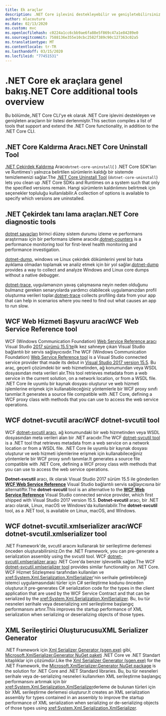```yaml
---
title: Ek araçlar
description: .NET Core işlevini destekleyebilir ve genişletebilirsiniz ek araçlara genel bakış.
author: mlacouture
ms.date: 02/13/2020
ms.custom: mvc
ms.openlocfilehash: c0224a1cc6cbb9ae6fa88e5f869c47a1e84289e0
ms.sourcegitcommit: 7588136e355e10cbc2582f389c90c127363c02a5
ms.translationtype: MT
ms.contentlocale: tr-TR
ms.lasthandoff: 03/15/2020
ms.locfileid: "77451531"
---
```

# <a name="net-core-additional-tools-overview"></a><span data-ttu-id="60f73-103">.NET Core ek araçlara genel bakış</span><span class="sxs-lookup"><span data-stu-id="60f73-103">.NET Core additional tools overview</span></span>

<span data-ttu-id="60f73-104">Bu bölümde,.NET Core CLI'ye ek olarak .NET Core işlevini destekleyen ve genişleten araçların bir listesi derlenmiştir.</span><span class="sxs-lookup"><span data-stu-id="60f73-104">This section compiles a list of tools that support and extend the .NET Core functionality, in addition to the .NET Core CLI.</span></span>

## <a name="net-core-uninstall-tool"></a><span data-ttu-id="60f73-105">.NET Core Kaldırma Aracı</span><span class="sxs-lookup"><span data-stu-id="60f73-105">.NET Core Uninstall Tool</span></span>

<span data-ttu-id="60f73-106">[.NET Çekirdek Kaldırma](https://github.com/dotnet/cli-lab/releases) Aracı`dotnet-core-uninstall`( ) .NET Core SDK'ları ve Runtimes'ı yalnızca belirtilen sürümlerin kaldığı bir sistemde temizlemenizi sağlar.</span><span class="sxs-lookup"><span data-stu-id="60f73-106">The [.NET Core Uninstall Tool](https://github.com/dotnet/cli-lab/releases) (`dotnet-core-uninstall`) lets you clean up .NET Core SDKs and Runtimes on a system such that only the specified versions remain.</span></span> <span data-ttu-id="60f73-107">Hangi sürümlerin kaldırılımını belirtmek için seçenekler topluluğu kullanılabilir.</span><span class="sxs-lookup"><span data-stu-id="60f73-107">A collection of options is available to specify which versions are uninstalled.</span></span>

## <a name="net-core-diagnostic-tools"></a><span data-ttu-id="60f73-108">.NET Çekirdek tanı lama araçları</span><span class="sxs-lookup"><span data-stu-id="60f73-108">.NET Core diagnostic tools</span></span>

<span data-ttu-id="60f73-109">[dotnet sayaçları](../diagnostics/dotnet-counters.md) birinci düzey sistem durumu izleme ve performans araştırması için bir performans izleme aracıdır.</span><span class="sxs-lookup"><span data-stu-id="60f73-109">[dotnet-counters](../diagnostics/dotnet-counters.md) is a performance monitoring tool for first-level health monitoring and performance investigation.</span></span>

<span data-ttu-id="60f73-110">[dotnet-dump,](../diagnostics/dotnet-dump.md) windows ve Linux çekirdek dökümlerini yerel bir hata ayıklama olmadan toplamak ve analiz etmek için bir yol sağlar.</span><span class="sxs-lookup"><span data-stu-id="60f73-110">[dotnet-dump](../diagnostics/dotnet-dump.md) provides a way to collect and analyze Windows and Linux core dumps without a native debugger.</span></span>

<span data-ttu-id="60f73-111">[dotnet-trace,](../diagnostics/dotnet-trace.md) uygulamanızın yavaş çalışmasına neyin neden olduğunu bulmanız gereken senaryolarda yardımcı olabilecek uygulamanızdan profil oluşturma verileri toplar.</span><span class="sxs-lookup"><span data-stu-id="60f73-111">[dotnet-trace](../diagnostics/dotnet-trace.md) collects profiling data from your app that can help in scenarios where you need to find out what causes an app to run slow.</span></span>

## <a name="wcf-web-service-reference-tool"></a><span data-ttu-id="60f73-112">WCF Web Hizmeti Başvuru aracı</span><span class="sxs-lookup"><span data-stu-id="60f73-112">WCF Web Service Reference tool</span></span>

<span data-ttu-id="60f73-113">WCF (Windows Communication Foundation) [Web Service Reference aracı](wcf-web-service-reference-guide.md) Visual Studio [2017 sürümü 15.5'te](/visualstudio/releasenotes/vs2017-relnotes-v15.5#WCFTools)ilk kez sahneye çıkan Visual Studio bağlantılı bir servis sağlayıcısıdır.</span><span class="sxs-lookup"><span data-stu-id="60f73-113">The WCF (Windows Communication Foundation) [Web Service Reference tool](wcf-web-service-reference-guide.md) is a Visual Studio connected service provider that made its debut in [Visual Studio 2017 version 15.5](/visualstudio/releasenotes/vs2017-relnotes-v15.5#WCFTools).</span></span> <span data-ttu-id="60f73-114">Bu araç, geçerli çözümdeki bir web hizmetinden, ağ konumundan veya WSDL dosyasından meta verileri alır.</span><span class="sxs-lookup"><span data-stu-id="60f73-114">This tool retrieves metadata from a web service in the current solution, on a network location, or from a WSDL file.</span></span> <span data-ttu-id="60f73-115">.NET Core ile uyumlu bir kaynak dosyası oluşturur ve web hizmeti işlemlerine erişmek için kullanabileceğiniz yöntemlerle bir WCF proxy sınıfı tanımlar.</span><span class="sxs-lookup"><span data-stu-id="60f73-115">It generates a source file compatible with .NET Core, defining a WCF proxy class with methods that you can use to access the web service operations.</span></span>

## <a name="wcf-dotnet-svcutil-tool"></a><span data-ttu-id="60f73-116">WCF dotnet-svcutil aracı</span><span class="sxs-lookup"><span data-stu-id="60f73-116">WCF dotnet-svcutil tool</span></span>

<span data-ttu-id="60f73-117">WCF [dotnet-svcutil aracı,](dotnet-svcutil-guide.md) ağ konumundaki bir web hizmetinden veya WSDL dosyasından meta verileri alan bir .NET aracıdır.</span><span class="sxs-lookup"><span data-stu-id="60f73-117">The WCF [dotnet-svcutil tool](dotnet-svcutil-guide.md) is a .NET tool that retrieves metadata from a web service on a network location or from a WSDL file.</span></span> <span data-ttu-id="60f73-118">.NET Core ile uyumlu bir kaynak dosyası oluşturur ve web hizmeti işlemlerine erişmek için kullanabileceğiniz yöntemlerle bir WCF proxy sınıfı tanımlar.</span><span class="sxs-lookup"><span data-stu-id="60f73-118">It generates a source file compatible with .NET Core, defining a WCF proxy class with methods that you can use to access the web service operations.</span></span>

<span data-ttu-id="60f73-119">**Dotnet-svcutil** aracı, ilk olarak Visual Studio 2017 sürüm 15.5 ile gönderilen [**WCF Web Service Reference**](wcf-web-service-reference-guide.md) Visual Studio bağlantılı servis sağlayıcısına bir alternatiftir.</span><span class="sxs-lookup"><span data-stu-id="60f73-119">The **dotnet-svcutil** tool is an alternative to the [**WCF Web Service Reference**](wcf-web-service-reference-guide.md) Visual Studio connected service provider, which first shipped with Visual Studio 2017 version 15.5.</span></span> <span data-ttu-id="60f73-120">**Dotnet-svcutil** aracı, bir .NET aracı olarak, Linux, macOS ve Windows'da kullanılabilir.</span><span class="sxs-lookup"><span data-stu-id="60f73-120">The **dotnet-svcutil** tool, as a .NET tool, is available on Linux, macOS, and Windows.</span></span>

## <a name="wcf-dotnet-svcutilxmlserializer-tool"></a><span data-ttu-id="60f73-121">WCF dotnet-svcutil.xmlserializer aracı</span><span class="sxs-lookup"><span data-stu-id="60f73-121">WCF dotnet-svcutil.xmlserializer tool</span></span>

<span data-ttu-id="60f73-122">.NET Framework'de, svcutil aracını kullanarak bir serileştirme derlemesi önceden oluşturabilirsiniz.</span><span class="sxs-lookup"><span data-stu-id="60f73-122">On the .NET Framework, you can pre-generate a serialization assembly using the svcutil tool.</span></span> <span data-ttu-id="60f73-123">WCF [dotnet-svcutil.xmlserializer aracı](dotnet-svcutil.xmlserializer-guide.md) .NET Core'da benzer işlevsellik sağlar.</span><span class="sxs-lookup"><span data-stu-id="60f73-123">The WCF [dotnet-svcutil.xmlserializer tool](dotnet-svcutil.xmlserializer-guide.md) provides similar functionality on .NET Core.</span></span> <span data-ttu-id="60f73-124">WCF Hizmet Sözleşmesi tarafından kullanılan ve <xref:System.Xml.Serialization.XmlSerializer>'nin serihale getirebileceği istemci uygulamasındaki türler için C# serileştirme kodunu önceden oluşturur.</span><span class="sxs-lookup"><span data-stu-id="60f73-124">It pre-generates C# serialization code for the types in the client application that are used by the WCF Service Contract and that can be serialized by the <xref:System.Xml.Serialization.XmlSerializer>.</span></span> <span data-ttu-id="60f73-125">Bu, bu tür nesneleri serihale veya deserializing xml serileştirme başlangıç performansını artırır.</span><span class="sxs-lookup"><span data-stu-id="60f73-125">This improves the startup performance of XML serialization when serializing or deserializing objects of those types.</span></span>

## <a name="xml-serializer-generator"></a><span data-ttu-id="60f73-126">XML Serileştirici Oluşturucusu</span><span class="sxs-lookup"><span data-stu-id="60f73-126">XML Serializer Generator</span></span>

<span data-ttu-id="60f73-127">.NET Framework için [Xml Serializer Generator (sgen.exe)](../../standard/serialization/xml-serializer-generator-tool-sgen-exe.md) gibi, [Microsoft.XmlSerializer.Generator NuGet paketi](https://www.nuget.org/packages/Microsoft.XmlSerializer.Generator) .NET Core ve .NET Standart kitaplıklar için çözümdür.</span><span class="sxs-lookup"><span data-stu-id="60f73-127">Like the [Xml Serializer Generator (sgen.exe)](../../standard/serialization/xml-serializer-generator-tool-sgen-exe.md) for the .NET Framework, the [Microsoft.XmlSerializer.Generator NuGet package](https://www.nuget.org/packages/Microsoft.XmlSerializer.Generator) is the solution for .NET Core and .NET Standard libraries.</span></span> <span data-ttu-id="60f73-128">Bu, bu tür nesneleri serihale veya de-serializing nesneleri kullanırken XML serileştirme başlangıç performansını artırmak için bir <xref:System.Xml.Serialization.XmlSerializer>derleme de bulunan türleri için bir XML serileştirme derlemesi oluşturur.</span><span class="sxs-lookup"><span data-stu-id="60f73-128">It creates an XML serialization assembly for types contained in an assembly to improve the startup performance of XML serialization when serializing or de-serializing objects of those types using <xref:System.Xml.Serialization.XmlSerializer>.</span></span>
